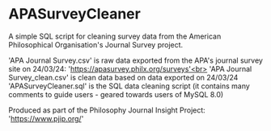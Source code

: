 # APASurveyCleaner
A simple SQL script for cleaning survey data from the American Philosophical Organisation's Journal Survey project.<be>

  'APA Journal Survey.csv' is raw data exported from the APA's journal survey site on 24/03/24: 'https://apasurvey.philx.org/surveys'<br>
  'APA Journal Survey_clean.csv' is clean data based on data exported on 24/03/24<br>
  'APASurveyCleaner.sql' is the SQL data cleaning script (it contains many comments to guide users - geared towards users of MySQL 8.0)<br>

Produced as part of the Philosophy Journal Insight Project: 'https://www.pjip.org/'
